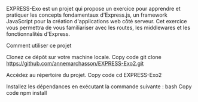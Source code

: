 EXPRESS-Exo est un projet qui propose un exercice pour apprendre et pratiquer les concepts fondamentaux d'Express.js,
un framework JavaScript pour la création d'applications web côté serveur. Cet exercice vous permettra de vous familiariser avec les routes,
les middlewares et les fonctionnalités d'Express.

Comment utiliser ce projet

Clonez ce dépôt sur votre machine locale.
Copy code
git clone https://github.com/annemarchasson/EXPRESS-Exo2.git

Accédez au répertoire du projet.
Copy code
cd EXPRESS-Exo2

Installez les dépendances en exécutant la commande suivante :
bash
Copy code
npm install
